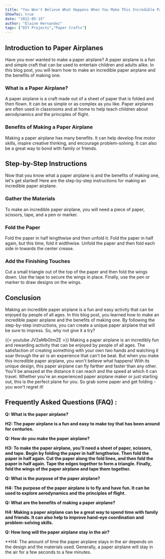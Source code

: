 ```yaml
---
title: "You Won't Believe What Happens When You Make This Incredible Paper Airplane!"
ShowToc: true 
date: "2022-05-15"
author: "Elaine Hernandez" 
tags: ["DIY Projects","Paper Crafts"]
---
```

## Introduction to Paper Airplanes

Have you ever wanted to make a paper airplane? A paper airplane is a fun and simple craft that can be used to entertain children and adults alike. In this blog post, you will learn how to make an incredible paper airplane and the benefits of making one.

### What is a Paper Airplane?

A paper airplane is a craft made out of a sheet of paper that is folded and then flown. It can be as simple or as complex as you like. Paper airplanes are often used in classrooms and at home to help teach children about aerodynamics and the principles of flight.

### Benefits of Making a Paper Airplane

Making a paper airplane has many benefits. It can help develop fine motor skills, inspire creative thinking, and encourage problem-solving. It can also be a great way to bond with family or friends.

## Step-by-Step Instructions

Now that you know what a paper airplane is and the benefits of making one, let's get started! Here are the step-by-step instructions for making an incredible paper airplane.

### Gather the Materials

To make an incredible paper airplane, you will need a piece of paper, scissors, tape, and a pen or marker.

### Fold the Paper

Fold the paper in half lengthwise and then unfold it. Fold the paper in half again, but this time, fold it widthwise. Unfold the paper and then fold each side in towards the center crease.

### Add the Finishing Touches

Cut a small triangle out of the top of the paper and then fold the wings down. Use the tape to secure the wings in place. Finally, use the pen or marker to draw designs on the wings.

## Conclusion

Making an incredible paper airplane is a fun and easy activity that can be enjoyed by people of all ages. In this blog post, you learned how to make an incredible paper airplane and the benefits of making one. By following the step-by-step instructions, you can create a unique paper airplane that will be sure to impress. So, why not give it a try?

{{< youtube JV2aMbGtmZE >}} 
Making a paper airplane is an incredibly fun and rewarding activity that can be enjoyed by people of all ages. The satisfaction of creating something with your own two hands and watching it soar through the air is an experience that can't be beat. But when you make this incredible paper airplane, you won't believe what happens! With its unique design, this paper airplane can fly farther and faster than any other. You'll be amazed at the distance it can reach and the speed at which it can travel. Whether you're an experienced paper airplane maker or just starting out, this is the perfect plane for you. So grab some paper and get folding - you won't regret it!

## Frequently Asked Questions (FAQ) :
**Q: What is the paper airplane?**

**H2: The paper airplane is a fun and easy to make toy that has been around for centuries.**

**Q: How do you make the paper airplane?**

**H3: To make the paper airplane, you'll need a sheet of paper, scissors, and tape. Begin by folding the paper in half lengthwise. Then fold the paper in half again. Cut the paper along the fold lines, and then fold the paper in half again. Tape the edges together to form a triangle. Finally, fold the wings of the paper airplane and tape them together.**

**Q: What is the purpose of the paper airplane?**

**H4: The purpose of the paper airplane is to fly and have fun. It can be used to explore aerodynamics and the principles of flight.**

**Q: What are the benefits of making a paper airplane?**

**H4: Making a paper airplane can be a great way to spend time with family and friends. It can also help to improve hand-eye coordination and problem-solving skills.**

**Q: How long will the paper airplane stay in the air?**

**H4: The amount of time the paper airplane stays in the air depends on the design and the materials used. Generally, a paper airplane will stay in the air for a few seconds to a few minutes.





